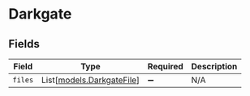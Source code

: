 # Darkgate


## Fields

| Field                                                  | Type                                                   | Required                                               | Description                                            |
| ------------------------------------------------------ | ------------------------------------------------------ | ------------------------------------------------------ | ------------------------------------------------------ |
| `files`                                                | List[[models.DarkgateFile](../models/darkgatefile.md)] | :heavy_minus_sign:                                     | N/A                                                    |